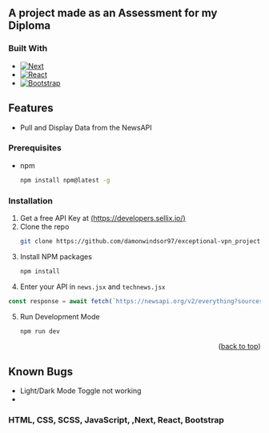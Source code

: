 
## A project made as an Assessment for my Diploma
### Built With

* [![Next][Next.js]][Next-url]
* [![React][React.js]][React-url]
* [![Bootstrap][Bootstrap.com]][Bootstrap-url]

## Features

* Pull and Display Data from the NewsAPI




### Prerequisites

* npm
  ```sh
  npm install npm@latest -g
  ```
  
### Installation

1. Get a free API Key at [(https://developers.sellix.io/)](https://developers.sellix.io/)
2. Clone the repo
   ```sh
   git clone https://github.com/damonwindsor97/exceptional-vpn_project.git
   ```
3. Install NPM packages
   ```sh
   npm install
   ```
4.  Enter your API in `news.jsx` and `technews.jsx`
   ```js
 const response = await fetch(`https://newsapi.org/v2/everything?sources=techradar&pageSize=4&apiKey={YOUR_API_KEY_HERE}`);
   ```
5. Run Development Mode
   ```sh
   npm run dev
   ```

<p align="right">(<a href="#readme-top">back to top</a>)</p>


## Known Bugs

* Light/Dark Mode Toggle not working
* 


### HTML, CSS, SCSS, JavaScript, ,Next, React, Bootstrap




[React.js]: https://img.shields.io/badge/React-20232A?style=for-the-badge&logo=react&logoColor=61DAFB
[React-url]: https://reactjs.org/
[Bootstrap.com]: https://img.shields.io/badge/Bootstrap-563D7C?style=for-the-badge&logo=bootstrap&logoColor=white
[Bootstrap-url]: https://getbootstrap.com
[Next.js]: https://img.shields.io/badge/next.js-000000?style=for-the-badge&logo=nextdotjs&logoColor=white
[Next-url]: https://nextjs.org/
